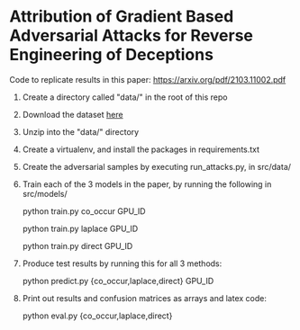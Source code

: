 # Attribution of Gradient Based Adversarial Attacks for Reverse Engineering of Deceptions

Code to replicate results in this paper: https://arxiv.org/pdf/2103.11002.pdf

1. Create a directory called "data/" in the root of this repo
2. Download the dataset [here](https://bisque.ece.ucsb.edu/client_service/view?resource=https://bisque.ece.ucsb.edu/data_service/00-mBPHmnPiWe6wuicnAvqJDU)
3. Unzip into the "data/" directory
4. Create a virtualenv, and install the packages in requirements.txt
5. Create the adversarial samples by executing run_attacks.py, in src/data/
6. Train each of the 3 models in the paper, by running the following in src/models/

    python train.py co_occur GPU_ID

    python train.py laplace GPU_ID

    python train.py direct GPU_ID

7. Produce test results by running this for all 3 methods:

    python predict.py {co_occur,laplace,direct} GPU_ID
    
8. Print out results and confusion matrices as arrays and latex code:

    python eval.py {co_occur,laplace,direct}

